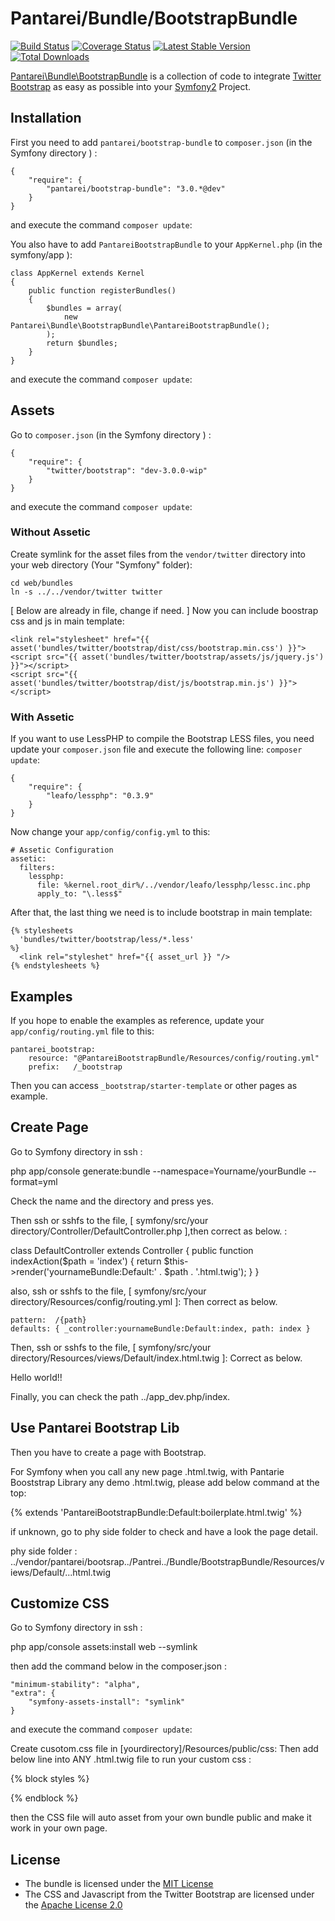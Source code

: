 Pantarei/Bundle/BootstrapBundle
===============================

[![Build
Status](https://travis-ci.org/pantarei/bootstrap-bundle.png?branch=master)](https://travis-ci.org/pantarei/bootstrap-bundle)
[![Coverage
Status](https://coveralls.io/repos/pantarei/bootstrap-bundle/badge.png?branch=master)](https://coveralls.io/r/pantarei/bootstrap-bundle)
[![Latest Stable
Version](https://poser.pugx.org/pantarei/bootstrap-bundle/v/stable.png)](https://packagist.org/packages/pantarei/bootstrap-bundle)
[![Total
Downloads](https://poser.pugx.org/pantarei/bootstrap-bundle/downloads.png)](https://packagist.org/packages/pantarei/bootstrap-bundle)

[Pantarei\Bundle\BootstrapBundle](https://github.com/pantarei/bootstrap-bundle)
is a collection of code to integrate [Twitter
Bootstrap](http://twitter.github.com/bootstrap/) as easy as possible
into your [Symfony2](http://www.symfony.com) Project.

Installation
------------

First you need to add `pantarei/bootstrap-bundle` to `composer.json` (in
the Symfony directory ) :

    {
        "require": {
            "pantarei/bootstrap-bundle": "3.0.*@dev"
        }
    }

and execute the command `composer update`:

You also have to add `PantareiBootstrapBundle` to your `AppKernel.php` (in the
symfony/app ):

    class AppKernel extends Kernel
    {
        public function registerBundles()
        {
            $bundles = array(
                new Pantarei\Bundle\BootstrapBundle\PantareiBootstrapBundle();
            );
            return $bundles;
        }
    }

and execute the command `composer update`:

Assets
------

Go to `composer.json` (in the Symfony directory ) :

    {
        "require": {
            "twitter/bootstrap": "dev-3.0.0-wip"
        }
    }

and execute the command `composer update`:

### Without Assetic

Create symlink for the asset files from the `vendor/twitter` directory
into your web directory (Your "Symfony" folder):

    cd web/bundles
    ln -s ../../vendor/twitter twitter

[ Below are already in file, change if need. ] Now you can include
boostrap css and js in main template:

    <link rel="stylesheet" href="{{ asset('bundles/twitter/bootstrap/dist/css/bootstrap.min.css') }}">
    <script src="{{ asset('bundles/twitter/bootstrap/assets/js/jquery.js') }}"></script>
    <script src="{{ asset('bundles/twitter/bootstrap/dist/js/bootstrap.min.js') }}"></script>

### With Assetic

If you want to use LessPHP to compile the Bootstrap LESS files, you need
update your `composer.json` file and execute the following line:
`composer update`:

    {
        "require": {
            "leafo/lessphp": "0.3.9"
        }
    }

Now change your `app/config/config.yml` to this:

    # Assetic Configuration
    assetic:
      filters:
        lessphp:
          file: %kernel.root_dir%/../vendor/leafo/lessphp/lessc.inc.php
          apply_to: "\.less$"

After that, the last thing we need is to include bootstrap in main
template:

    {% stylesheets
      'bundles/twitter/bootstrap/less/*.less'
    %}
      <link rel="styleshet" href="{{ asset_url }} "/>
    {% endstylesheets %}

Examples
--------

If you hope to enable the examples as reference, update your
`app/config/routing.yml` file to this:

    pantarei_bootstrap:
        resource: "@PantareiBootstrapBundle/Resources/config/routing.yml"
        prefix:   /_bootstrap

Then you can access `_bootstrap/starter-template` or other pages as
example.

Create Page
-----------

Go to Symfony directory in ssh :

php app/console generate:bundle --namespace=Yourname/yourBundle
--format=yml

Check the name and the directory and press yes.

Then ssh or sshfs to the file, [ symfony/src/your
directory/Controller/DefaultController.php ],then correct as below. :

class DefaultController extends Controller { public function
indexAction($path = 'index')     {         return $this-\>render('yournameBundle:Default:'
. \$path . '.html.twig'); } }

also, ssh or sshfs to the file, [ symfony/src/your
directory/Resources/config/routing.yml ]: Then correct as below.

    pattern:  /{path}
    defaults: { _controller:yournameBundle:Default:index, path: index }

Then, ssh or sshfs to the file, [ symfony/src/your
directory/Resources/views/Default/index.html.twig ]: Correct as below.

Hello world!!

Finally, you can check the path ../app\_dev.php/index.

Use Pantarei Bootstrap Lib
--------------------------

Then you have to create a page with Bootstrap.

For Symfony when you call any new page .html.twig, with Pantarie
Booststrap Library any demo .html.twig, please add below command at the
top:

{% extends 'PantareiBootstrapBundle:Default:boilerplate.html.twig' %}

if unknown, go to phy side folder to check and have a look the page
detail.

phy side folder :
../vendor/pantarei/bootsrap../Pantrei../Bundle/BootstrapBundle/Resources/views/Default/...html.twig

Customize CSS
-------------

Go to Symfony directory in ssh :

php app/console assets:install web --symlink

then add the command below in the composer.json :

    "minimum-stability": "alpha",
    "extra": {
        "symfony-assets-install": "symlink"
    }

and execute the command `composer update`:

Create cusotom.css file in [yourdirectory]/Resources/public/css: Then
add below line into ANY .html.twig file to run your custom css :

{% block styles %}
<link rel="stylesheet" href="{{ asset('bundles/yourdirectory/css/custom.css') }}">
{% endblock %}

then the CSS file will auto asset from your own bundle public and make
it work in your own page.

License
-------

-   The bundle is licensed under the [MIT
    License](http://opensource.org/licenses/MIT)
-   The CSS and Javascript from the Twitter Bootstrap are licensed under
    the [Apache License 2.0](http://www.apache.org/licenses/LICENSE-2.0)

